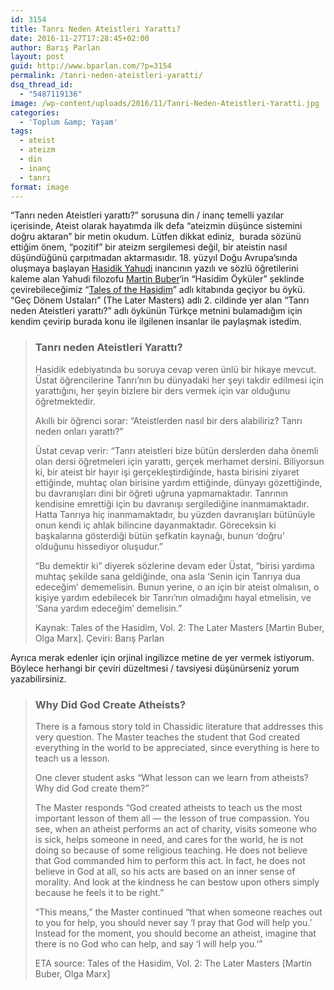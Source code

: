 ```yaml
---
id: 3154
title: Tanrı Neden Ateistleri Yarattı?
date: 2016-11-27T17:28:45+02:00
author: Barış Parlan
layout: post
guid: http://www.bparlan.com/?p=3154
permalink: /tanri-neden-ateistleri-yaratti/
dsq_thread_id:
  - "5487119136"
image: /wp-content/uploads/2016/11/Tanri-Neden-Ateistleri-Yaratti.jpg
categories:
  - 'Toplum &amp; Yaşam'
tags:
  - ateist
  - ateizm
  - din
  - inanç
  - tanrı
format: image
---
```

<div class="ttr_start">
</div>

&#8220;Tanrı neden Ateistleri yarattı?&#8221; sorusuna din / inanç temelli yazılar içerisinde, Ateist olarak hayatımda ilk defa &#8220;ateizmin düşünce sistemini doğru aktaran&#8221; bir metin okudum. Lütfen dikkat ediniz,  burada sözünü ettiğim önem, &#8220;pozitif&#8221; bir ateizm sergilemesi değil, bir ateistin nasıl düşündüğünü çarpıtmadan aktarmasıdır. 18. yüzyıl Doğu Avrupa&#8217;sında oluşmaya başlayan [Hasidik Yahudi](https://en.wikipedia.org/wiki/Hasidism) inancının yazılı ve sözlü öğretilerini kaleme alan Yahudi filozofu [Martin Buber](https://en.wikipedia.org/wiki/Martin_Buber)&#8216;in &#8220;Hasidim Öyküler&#8221; şeklinde çevirebileceğimiz &#8220;[Tales of the Hasidim](https://en.wikipedia.org/wiki/Tales_of_the_Hasidim)&#8221; adlı kitabında geçiyor bu öykü. &#8220;Geç Dönem Ustaları&#8221; (The Later Masters) adlı 2. cildinde yer alan &#8220;Tanrı neden Ateistleri yarattı?&#8221; adlı öykünün Türkçe metnini bulamadığım için kendim çevirip burada konu ile ilgilenen insanlar ile paylaşmak istedim.

> ### Tanrı neden Ateistleri Yarattı?
> 
> Hasidik edebiyatında bu soruya cevap veren ünlü bir hikaye mevcut. Üstat öğrencilerine Tanrı&#8217;nın bu dünyadaki her şeyi takdir edilmesi için yarattığını, her şeyin bizlere bir ders vermek için var olduğunu öğretmektedir.
> 
> Akıllı bir öğrenci sorar: &#8220;Ateistlerden nasıl bir ders alabiliriz? Tanrı neden onları yarattı?&#8221;
> 
> Üstat cevap verir: &#8220;Tanrı ateistleri bize bütün derslerden daha önemli olan dersi öğretmeleri için yarattı, gerçek merhamet dersini. Biliyorsun ki, bir ateist bir hayır işi gerçekleştirdiğinde, hasta birisini ziyaret ettiğinde, muhtaç olan birisine yardım ettiğinde, dünyayı gözettiğinde, bu davranışları dini bir öğreti uğruna yapmamaktadır. Tanrının kendisine emrettiği için bu davranışı sergilediğine inanmamaktadır. Hatta Tanrıya hiç inanmamaktadır, bu yüzden davranışları bütünüyle onun kendi iç ahlak bilincine dayanmaktadır. Göreceksin ki başkalarına gösterdiği bütün şefkatin kaynağı, bunun &#8216;doğru&#8217; olduğunu hissediyor oluşudur.&#8221;
> 
> &#8220;Bu demektir ki&#8221; diyerek sözlerine devam eder Üstat, &#8220;birisi yardıma muhtaç şekilde sana geldiğinde, ona asla &#8216;Senin için Tanrıya dua edeceğim&#8217; dememelisin. Bunun yerine, o an için bir ateist olmalısın, o kişiye yardım edebilecek bir Tanrı&#8217;nın olmadığını hayal etmelisin, ve &#8216;Sana yardım edeceğim&#8217; demelisin.&#8221;
> 
> Kaynak: Tales of the Hasidim, Vol. 2: The Later Masters [Martin Buber, Olga Marx]. Çeviri: Barış Parlan

Ayrıca merak edenler için orjinal ingilizce metine de yer vermek istiyorum. Böylece herhangi bir çeviri düzeltmesi / tavsiyesi düşünürseniz yorum yazabilirsiniz.

> ### Why Did God Create Atheists?
> 
> There is a famous story told in Chassidic literature that addresses this very question. The Master teaches the student that God created everything in the world to be appreciated, since everything is here to teach us a lesson.
> 
> One clever student asks “What lesson can we learn from atheists? Why did God create them?”
> 
> The Master responds “God created atheists to teach us the most important lesson of them all — the lesson of true compassion. You see, when an atheist performs an act of charity, visits someone who is sick, helps someone in need, and cares for the world, he is not doing so because of some religious teaching. He does not believe that God commanded him to perform this act. In fact, he does not believe in God at all, so his acts are based on an inner sense of morality. And look at the kindness he can bestow upon others simply because he feels it to be right.”
> 
> &#8220;This means,&#8221; the Master continued &#8220;that when someone reaches out to you for help, you should never say ‘I pray that God will help you.’ Instead for the moment, you should become an atheist, imagine that there is no God who can help, and say ‘I will help you.’&#8221;
> 
> ETA source: Tales of the Hasidim, Vol. 2: The Later Masters [Martin Buber, Olga Marx]

<div class="ttr_end">
</div>